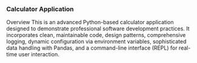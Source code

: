 ### Calculator Application

Overview
This is an advanced Python-based calculator application designed to demonstrate professional software development practices. It incorporates clean, maintainable code, design patterns, comprehensive logging, dynamic configuration via environment variables, sophisticated data handling with Pandas, and a command-line interface (REPL) for real-time user interaction.

